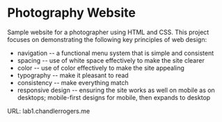 # Photography Website

Sample website for a photographer using
HTML and CSS. This project focuses on demonstrating the following key principles of web design:

* navigation -- a functional menu system that is simple and consistent
* spacing -- use of white space effectively to make the site clearer
* color -- use of color effectively to make the site appealing
* typography --  make it pleasant to read
* consistency --  make everything match
* responsive design -- ensuring the site works as well on mobile as on
  desktops; mobile-first designs for mobile, then expands to desktop

URL: lab1.chandlerrogers.me
